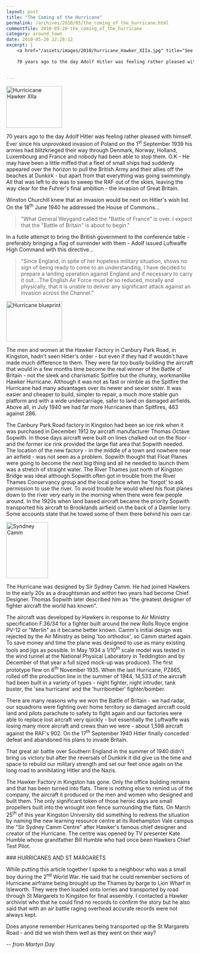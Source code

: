 ```yaml
---
layout: post
title: "The Coming of the Hurricane"
permalink: /archives/2010/05/the_coming_of_the_hurricane.html
commentfile: 2010-05-26-the_coming_of_the_hurricane
category: around_town
date: 2010-05-26 22:28:12
excerpt: |
    <a href="/assets/images/2010/hurricane_Hawker_XIIa.jpg" title="See larger version of - Hurricicane Hawker XIIa"><img src="/assets/images/2010/hurricane_Hawker_XIIa_thumb.jpg" width="150" height="112" alt="Hurricicane Hawker XIIa" class="photo right" /></a>
    
    70 years ago to the day Adolf Hitler was feeling rather pleased with himself. Ever since his unprovoked invasion of Poland on the 1<sup>st</sup> September 1939 his armies had blitzkrieged their way through Denmark, Norway, Holland, Luxembourg and France and nobody had been able to stop them. O.K - He may have been a little miffed that a fleet of small ships had suddenly appeared over the horizon to pull the British Army and their allies off the beaches at Dunkirk - but apart from that everything was going swimmingly. All that was left to do was to sweep the RAF out of the skies, leaving the way clear for the Fuhrer's final ambition - the invasion of Great Britain.
    

---
```


<a href="/assets/images/2010/hurricane_Hawker_XIIa.jpg" title="See larger version of - Hurricicane Hawker XIIa"><img src="/assets/images/2010/hurricane_Hawker_XIIa_thumb.jpg" width="150" height="112" alt="Hurricicane Hawker XIIa" class="photo right" /></a>

70 years ago to the day Adolf Hitler was feeling rather pleased with himself. Ever since his unprovoked invasion of Poland on the 1<sup>st</sup> September 1939 his armies had blitzkrieged their way through Denmark, Norway, Holland, Luxembourg and France and nobody had been able to stop them. O.K - He may have been a little miffed that a fleet of small ships had suddenly appeared over the horizon to pull the British Army and their allies off the beaches at Dunkirk - but apart from that everything was going swimmingly. All that was left to do was to sweep the RAF out of the skies, leaving the way clear for the Fuhrer's final ambition - the invasion of Great Britain.

Winston Churchill knew that an invasion would be next on Hitler's wish list. On the 18<sup>th</sup> June 1940 he addressed the House of Commons...

> "What General Weygand called the "Battle of France" is over. I expect that the "Battle of Britain" is about to begin."

In a futile attempt to bring the British government to the conference table - preferably bringing a flag of surrender with them - Adolf issued Luftwaffe High Command with this directive...

> "Since England, in spite of her hopeless military situation, shows no sign of being ready to come to an understanding, I have decided to prepare a landing operation against England and if necessary to carry it out....The English Air Force must be so reduced, morally and physically, that it is unable to deliver any significant attack against an invasion across the Channel."

<a href="/assets/images/2010/hurricane_blueprint.jpg" title="See larger version of - Hurricane blueprint"><img src="/assets/images/2010/hurricane_blueprint_thumb.jpg" width="150" height="108" alt="Hurricane blueprint" class="photo right" /></a>

The men and women at the Hawker Factory in Canbury Park Road, in Kingston, hadn't seen Hitler's order - but even if they had if wouldn't have made much difference to them. They were far too busily building the aircraft that would in a few months time become the real winner of the Battle of Britain - not the sleek and charismatic Spitfire but the chunky, workmanlike Hawker Hurricane. Although it was not as fast or nimble as the Spitfire the Hurricane had many advantages over its newer and sexier sister. It was easier and cheaper to build, simpler to repair, a much more stable gun platform and with a wide undercarriage, safer to land on damaged airfields. Above all, in July 1940 we had far more Hurricanes than Spitfires, 463 against 286.

The Canbury Park Road factory in Kingston had been an ice rink when it was purchased in December 1912 by aircraft manufacturer Thomas Octave Sopwith. In those days aircraft were built on lines chalked out on the floor - and the former ice rink provided the large flat area that Sopwith needed. The location of the new factory - in the middle of a town and nowhere near an airfield - was not seen as a problem. Sopwith thought that Float Planes were going to become the next big thing and all he needed to launch them was a stretch of straight water. The River Thames just north of Kingston Bridge was ideal although Sopwith often got in trouble from the River Thames Conservancy group and the local police when he 'forgot' to ask permission to use the river. To avoid trouble he would wheel his float planes down to the river very early in the morning when there were few people around. In the 1920s when land based aircraft became the priority Sopwith transported his aircraft to Brooklands airfield on the back of a Daimler lorry. Some accounts state that he towed some of them there behind his own car.

<a href="/assets/images/2010/hurricane_sydney_camm.jpg" title="See larger version of - Syndney Camm"><img src="/assets/images/2010/hurricane_sydney_camm_thumb.jpg" width="112" height="150" alt="Syndney Camm" class="photo right" /></a>

The Hurricane was designed by Sir Sydney Camm. He had joined Hawkers in the early 20s as a draughtsman and within two years had become Chief Designer. Thomas Sopwith later described him as "the greatest designer of fighter aircraft the world has known".

The aircraft was developed by Hawkers in response to Air Ministry specification F.36/34 for a fighter built around the new Rolls Royce engine PV-12 or "Merlin" as it became better known. Camm's initial design was rejected by the Air Ministry as being 'too orthodox', so Camm started again. To save money and time the plane was designed to use as many existing tools and jigs as possible. In May 1934 a 1/10<sup>th</sup> scale model was tested in the wind tunnel at the National Physical Laboratory in Teddington and by December of that year a full sized mock-up was produced. The first prototype flew on 6<sup>th</sup> November 1935. When the last Hurricane, PZ865, rolled off the production line in the summer of 1944, 14,533 of the aircraft had been built in a variety of types - night fighter, night intruder, tank buster, the 'sea hurricane' and the 'hurribomber' fighter/bomber.

There are many reasons why we won the Battle of Britain - we had radar, our squadrons were fighting over home territory so damaged aircraft could land and pilots parachute to safety to fight again and our factories were able to replace lost aircraft very quickly - but essentially the Luftwaffe was losing many more aircraft and crews than we were - about 1,598 aircraft against the RAF's 902. On the 17<sup>th</sup> September 1940 Hitler finally conceded defeat and abandoned his plans to invade Britain.

That great air battle over Southern England in the summer of 1940 didn't bring us victory but after the reversals of Dunkirk it did give us the time and space to rebuild our military strength and set our feet once again on the long road to annihilating Hitler and the Nazis.

The Hawker Factory in Kingston has gone. Only the office building remains and that has been turned into flats. There is nothing else to remind us of the company, the aircraft it produced or the men and women who designed and built them. The only significant token of those heroic days are small propellers built into the wrought iron fence surrounding the flats. On March 25<sup>th</sup> of this year Kingston University did something to redress the situation by naming the new learning resource centre at its Roehampton Vale campus the "Sir Sydney Camm Centre" after Hawker's famous chief designer and creator of the Hurricane. The centre was opened by TV presenter Kate Humble whose grandfather Bill Humble who had once been Hawkers Chief Test Pilot.

<div markdown="1" class="box">
### HURRICANES AND ST MARGARETS

While putting this article together I spoke to a neighbour who was a small boy during the 2<sup>nd</sup> World War. He said that he could remember sections of Hurricane airframe being brought up the Thames by barge to Lion Wharf in Isleworth. They were then loaded onto lorries and transported by road through St Margarets to Kingston for final assembly. I contacted a Hawker archivist who that he could find no records to confirm the story but he also said that with an air battle raging overhead accurate records were not always kept.

Does anyone remember Hurricanes being transported up the St Margarets Road - and did we wish them well as they went on their way?

</div>
<cite>-- from Martyn Day</cite>
